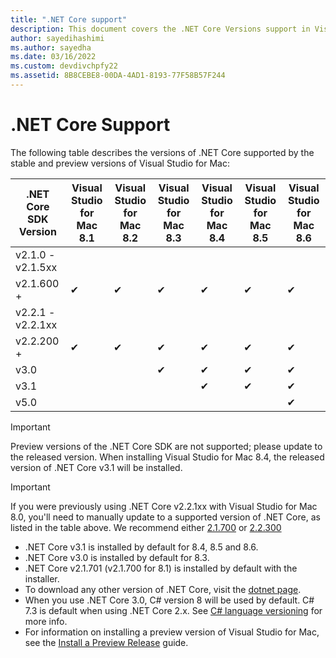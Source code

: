 ```yaml
---
title: ".NET Core support"
description: This document covers the .NET Core Versions support in Visual Studio for Mac
author: sayedihashimi
ms.author: sayedha
ms.date: 03/16/2022
ms.custom: devdivchpfy22
ms.assetid: 8B8CEBE8-00DA-4AD1-8193-77F58B57F244
---
```


# .NET Core Support

The following table describes the versions of .NET Core supported by the stable and preview versions of Visual Studio for Mac:

| .NET Core SDK Version |Visual Studio for Mac 8.1 | Visual Studio for Mac 8.2 | Visual Studio for Mac 8.3 | Visual Studio for Mac 8.4 | Visual Studio for Mac 8.5 | Visual Studio for Mac 8.6 |
|---------|---------|---------|---------|---------|---------|---------|
|v2.1.0 - v2.1.5xx | | | | | | |
|v2.1.600 + |✔︎|✔︎|✔︎|✔︎|✔︎|✔︎|
|v2.2.1 - v2.2.1xx | | | | | | |
|v2.2.200 + |✔︎|✔︎|✔︎|✔︎|✔︎|✔︎|
|v3.0 | | |✔︎|✔︎|✔︎|✔︎|
|v3.1 | | | |✔︎|✔︎|✔︎|
|v5.0 | | | | | |✔︎|

> [!IMPORTANT]
> Preview versions of the .NET Core SDK are not supported; please update to the released version. When installing Visual Studio for Mac 8.4, the released version of .NET Core v3.1 will be installed.

> [!IMPORTANT]
> If you were previously using .NET Core v2.2.1xx with Visual Studio for Mac 8.0, you'll need to manually update to a supported version of .NET Core, as listed in the table above. We recommend either [2.1.700](https://dotnet.microsoft.com/download/dotnet-core/2.1) or [2.2.300](https://dotnet.microsoft.com/download/dotnet-core/2.2)

* .NET Core v3.1 is installed by default for 8.4, 8.5 and 8.6.
* .NET Core v3.0 is installed by default for 8.3.
* .NET Core v2.1.701 (v2.1.700 for 8.1) is installed by default with the installer.
* To download any other version of .NET Core, visit the [dotnet page](https://dotnet.microsoft.com/download/dotnet-core).
* When you use .NET Core 3.0, C# version 8 will be used by default. C# 7.3 is default when using .NET Core 2.x. See [C# language versioning](/dotnet/csharp/language-reference/configure-language-version) for more info.
* For information on installing a preview version of Visual Studio for Mac, see the [Install a Preview Release](./install-preview.md) guide.